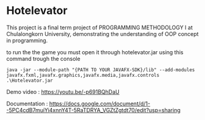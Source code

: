 
# Hotelevator
This project is a final term project of PROGRAMMING METHODOLOGY I at Chulalongkorn University, demonstrating the understanding of OOP concept in programming.

to run the the game you must open it through hotelevator.jar 
using this command trough the console

```java -jar --module-path "{PATH TO YOUR JAVAFX-SDK}/lib" --add-modules javafx.fxml,javafx.graphics,javafx.media,javafx.controls .\Hotelevator.jar```




Demo video : https://youtu.be/-p691BQhDaU

Documentation : https://docs.google.com/document/d/1--5PC4cdB7muiYi4xnnY4T-5RaTDRYA_VGZtZgtdt70/edit?usp=sharing
